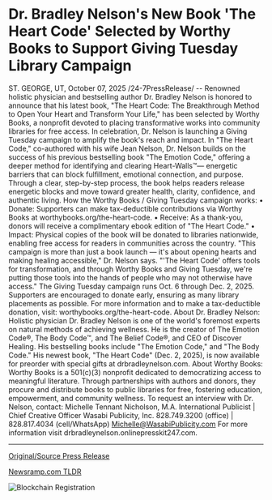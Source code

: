 # Dr. Bradley Nelson's New Book 'The Heart Code' Selected by Worthy Books to Support Giving Tuesday Library Campaign

ST. GEORGE, UT, October 07, 2025 /24-7PressRelease/ -- Renowned holistic physician and bestselling author Dr. Bradley Nelson is honored to announce that his latest book, "The Heart Code: The Breakthrough Method to Open Your Heart and Transform Your Life," has been selected by Worthy Books, a nonprofit devoted to placing transformative works into community libraries for free access. In celebration, Dr. Nelson is launching a Giving Tuesday campaign to amplify the book's reach and impact.  In "The Heart Code," co-authored with his wife Jean Nelson, Dr. Nelson builds on the success of his previous bestselling book "The Emotion Code," offering a deeper method for identifying and clearing Heart-Walls™— energetic barriers that can block fulfillment, emotional connection, and purpose. Through a clear, step-by-step process, the book helps readers release energetic blocks and move toward greater health, clarity, confidence, and authentic living.  How the Worthy Books / Giving Tuesday campaign works:  • Donate: Supporters can make tax-deductible contributions via Worthy Books at worthybooks.org/the-heart-code. • Receive: As a thank-you, donors will receive a complimentary ebook edition of "The Heart Code." • Impact: Physical copies of the book will be donated to libraries nationwide, enabling free access for readers in communities across the country.  "This campaign is more than just a book launch — it's about opening hearts and making healing accessible," Dr. Nelson says. "'The Heart Code' offers tools for transformation, and through Worthy Books and Giving Tuesday, we're putting those tools into the hands of people who may not otherwise have access."  The Giving Tuesday campaign runs Oct. 6 through Dec. 2, 2025. Supporters are encouraged to donate early, ensuring as many library placements as possible. For more information and to make a tax-deductible donation, visit: worthybooks.org/the-heart-code.  About Dr. Bradley Nelson: Holistic physician Dr. Bradley Nelson is one of the world's foremost experts on natural methods of achieving wellness. He is the creator of The Emotion Code®, The Body Code™, and The Belief Code®, and CEO of Discover Healing. His bestselling books include "The Emotion Code," and "The Body Code." His newest book, "The Heart Code" (Dec. 2, 2025), is now available for preorder with special gifts at drbradleynelson.com.  About Worthy Books: Worthy Books is a 501(c)(3) nonprofit dedicated to democratizing access to meaningful literature. Through partnerships with authors and donors, they procure and distribute books to public libraries for free, fostering education, empowerment, and community wellness.  To request an interview with Dr. Nelson, contact:  Michelle Tennant Nicholson, M.A. International Publicist | Chief Creative Officer Wasabi Publicity, Inc. 828.749.3200 (office) | 828.817.4034 (cell/WhatsApp)  Michelle@WasabiPublicity.com   For more information visit drbradleynelson.onlinepresskit247.com. 

---

[Original/Source Press Release](https://www.24-7pressrelease.com/press-release/527462/dr-bradley-nelsons-new-book-the-heart-code-selected-by-worthy-books-to-support-giving-tuesday-library-campaign)
                    

[Newsramp.com TLDR](https://newsramp.com/curated-news/dr-bradley-nelson-s-the-heart-code-partners-with-worthy-books-for-giving-tuesday/ebc567fbda5e948cf9f01c2e3928d7d6) 

 

 



![Blockchain Registration](https://cdn.newsramp.app/24-7PressRelease/qrcode/2510/7/lenda_xH.webp)